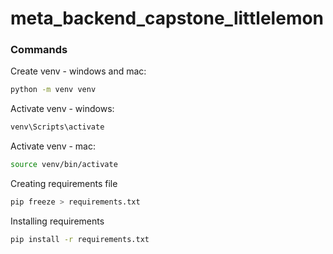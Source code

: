 # meta_backend_capstone_littlelemon

### Commands
Create venv - windows and mac:
```bash
python -m venv venv
```

Activate venv - windows:
```bash
venv\Scripts\activate
```

Activate venv - mac:
```bash
source venv/bin/activate
```

Creating requirements file
```bash
pip freeze > requirements.txt
```

Installing requirements
```bash
pip install -r requirements.txt
```

